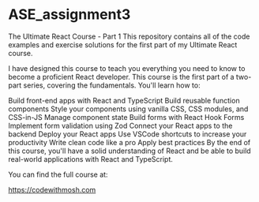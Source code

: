 # ASE_assignment3
The Ultimate React Course - Part 1
This repository contains all of the code examples and exercise solutions for the first part of my Ultimate React course.

I have designed this course to teach you everything you need to know to become a proficient React developer. This course is the first part of a two-part series, covering the fundamentals. You'll learn how to:

Build front-end apps with React and TypeScript
Build reusable function components
Style your components using vanilla CSS, CSS modules, and CSS-in-JS
Manage component state
Build forms with React Hook Forms
Implement form validation using Zod
Connect your React apps to the backend
Deploy your React apps
Use VSCode shortcuts to increase your productivity
Write clean code like a pro
Apply best practices
By the end of this course, you'll have a solid understanding of React and be able to build real-world applications with React and TypeScript.

You can find the full course at:

https://codewithmosh.com
